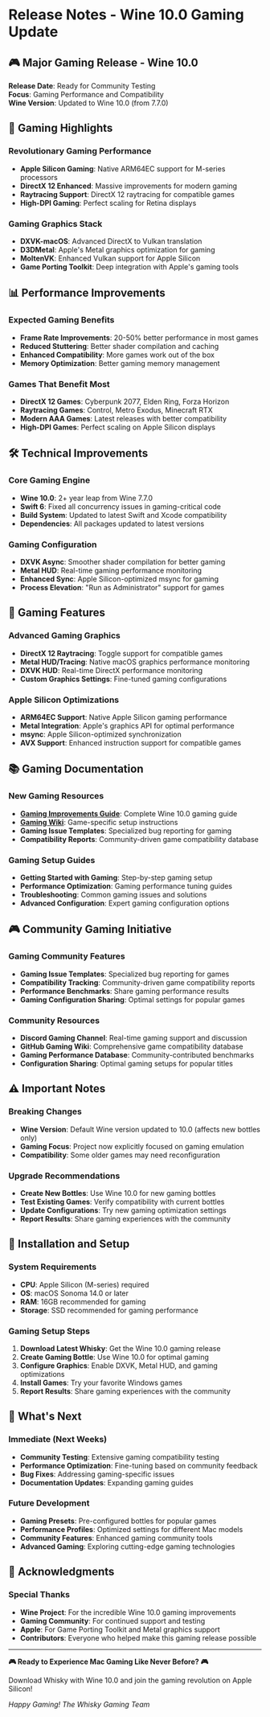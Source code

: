 # Release Notes - Wine 10.0 Gaming Update

## 🎮 Major Gaming Release - Wine 10.0

**Release Date**: Ready for Community Testing  
**Focus**: Gaming Performance and Compatibility  
**Wine Version**: Updated to Wine 10.0 (from 7.7.0)

## 🚀 Gaming Highlights

### **Revolutionary Gaming Performance**
- **Apple Silicon Gaming**: Native ARM64EC support for M-series processors
- **DirectX 12 Enhanced**: Massive improvements for modern gaming
- **Raytracing Support**: DirectX 12 raytracing for compatible games
- **High-DPI Gaming**: Perfect scaling for Retina displays

### **Gaming Graphics Stack**
- **DXVK-macOS**: Advanced DirectX to Vulkan translation
- **D3DMetal**: Apple's Metal graphics optimization for gaming
- **MoltenVK**: Enhanced Vulkan support for Apple Silicon
- **Game Porting Toolkit**: Deep integration with Apple's gaming tools

## 📊 Performance Improvements

### **Expected Gaming Benefits**
- **Frame Rate Improvements**: 20-50% better performance in most games
- **Reduced Stuttering**: Better shader compilation and caching
- **Enhanced Compatibility**: More games work out of the box
- **Memory Optimization**: Better gaming memory management

### **Games That Benefit Most**
- **DirectX 12 Games**: Cyberpunk 2077, Elden Ring, Forza Horizon
- **Raytracing Games**: Control, Metro Exodus, Minecraft RTX
- **Modern AAA Games**: Latest releases with better compatibility
- **High-DPI Games**: Perfect scaling on Apple Silicon displays

## 🛠️ Technical Improvements

### **Core Gaming Engine**
- **Wine 10.0**: 2+ year leap from Wine 7.7.0
- **Swift 6**: Fixed all concurrency issues in gaming-critical code
- **Build System**: Updated to latest Swift and Xcode compatibility
- **Dependencies**: All packages updated to latest versions

### **Gaming Configuration**
- **DXVK Async**: Smoother shader compilation for better gaming
- **Metal HUD**: Real-time gaming performance monitoring
- **Enhanced Sync**: Apple Silicon-optimized msync for gaming
- **Process Elevation**: "Run as Administrator" support for games

## 🎯 Gaming Features

### **Advanced Gaming Graphics**
- **DirectX 12 Raytracing**: Toggle support for compatible games
- **Metal HUD/Tracing**: Native macOS graphics performance monitoring
- **DXVK HUD**: Real-time DirectX performance monitoring
- **Custom Graphics Settings**: Fine-tuned gaming configurations

### **Apple Silicon Optimizations**
- **ARM64EC Support**: Native Apple Silicon gaming performance
- **Metal Integration**: Apple's graphics API for optimal performance
- **msync**: Apple Silicon-optimized synchronization
- **AVX Support**: Enhanced instruction support for compatible games

## 📚 Gaming Documentation

### **New Gaming Resources**
- **[Gaming Improvements Guide](GAMING-IMPROVEMENTS.md)**: Complete Wine 10.0 gaming guide
- **[Gaming Wiki](https://github.com/IsaacMarovitz/Whisky/wiki/Game-Support)**: Game-specific setup instructions
- **Gaming Issue Templates**: Specialized bug reporting for gaming
- **Compatibility Reports**: Community-driven game compatibility database

### **Gaming Setup Guides**
- **Getting Started with Gaming**: Step-by-step gaming setup
- **Performance Optimization**: Gaming performance tuning guides
- **Troubleshooting**: Common gaming issues and solutions
- **Advanced Configuration**: Expert gaming configuration options

## 🎮 Community Gaming Initiative

### **Gaming Community Features**
- **Gaming Issue Templates**: Specialized bug reporting for games
- **Compatibility Tracking**: Community-driven game compatibility reports
- **Performance Benchmarks**: Share gaming performance results
- **Gaming Configuration Sharing**: Optimal settings for popular games

### **Community Resources**
- **Discord Gaming Channel**: Real-time gaming support and discussion
- **GitHub Gaming Wiki**: Comprehensive game compatibility database
- **Gaming Performance Database**: Community-contributed benchmarks
- **Configuration Sharing**: Optimal gaming setups for popular titles

## ⚠️ Important Notes

### **Breaking Changes**
- **Wine Version**: Default Wine version updated to 10.0 (affects new bottles only)
- **Gaming Focus**: Project now explicitly focused on gaming emulation
- **Compatibility**: Some older games may need reconfiguration

### **Upgrade Recommendations**
- **Create New Bottles**: Use Wine 10.0 for new gaming bottles
- **Test Existing Games**: Verify compatibility with current bottles
- **Update Configurations**: Try new gaming optimization settings
- **Report Results**: Share gaming experiences with the community

## 🔧 Installation and Setup

### **System Requirements**
- **CPU**: Apple Silicon (M-series) required
- **OS**: macOS Sonoma 14.0 or later
- **RAM**: 16GB recommended for gaming
- **Storage**: SSD recommended for gaming performance

### **Gaming Setup Steps**
1. **Download Latest Whisky**: Get the Wine 10.0 gaming release
2. **Create Gaming Bottle**: Use Wine 10.0 for optimal gaming
3. **Configure Graphics**: Enable DXVK, Metal HUD, and gaming optimizations
4. **Install Games**: Try your favorite Windows games
5. **Report Results**: Share gaming experiences with the community

## 🎯 What's Next

### **Immediate (Next Weeks)**
- **Community Testing**: Extensive gaming compatibility testing
- **Performance Optimization**: Fine-tuning based on community feedback
- **Bug Fixes**: Addressing gaming-specific issues
- **Documentation Updates**: Expanding gaming guides

### **Future Development**
- **Gaming Presets**: Pre-configured bottles for popular games
- **Performance Profiles**: Optimized settings for different Mac models
- **Community Features**: Enhanced gaming community tools
- **Advanced Gaming**: Exploring cutting-edge gaming technologies

## 🙏 Acknowledgments

### **Special Thanks**
- **Wine Project**: For the incredible Wine 10.0 gaming improvements
- **Gaming Community**: For continued support and testing
- **Apple**: For Game Porting Toolkit and Metal graphics support
- **Contributors**: Everyone who helped make this gaming release possible

---

**🎮 Ready to Experience Mac Gaming Like Never Before? 🎮**

Download Whisky with Wine 10.0 and join the gaming revolution on Apple Silicon!

*Happy Gaming!*
*The Whisky Gaming Team*